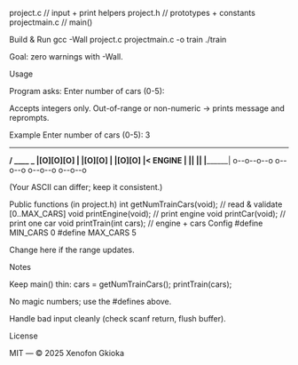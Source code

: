 project.c       // input + print helpers
project.h       // prototypes + constants
projectmain.c   // main()

Build & Run
gcc -Wall project.c projectmain.c -o train
./train

Goal: zero warnings with -Wall.

Usage

Program asks: Enter number of cars (0-5):

Accepts integers only. Out-of-range or non-numeric → prints message and reprompts.

Example
Enter number of cars (0-5): 3


_______      _________     _________     _________
__/ ____  \_  |[O][O][O]   |   |[O][O]   |   |[O][O]
|<  ENGINE  |  |________|  |________|    |________|
 o--o--o--o     o--o--o       o--o--o       o--o--o

(Your ASCII can differ; keep it consistent.)

Public functions (in project.h)
int  getNumTrainCars(void);     // read & validate [0..MAX_CARS]
void printEngine(void);         // print engine
void printCar(void);            // print one car
void printTrain(int cars);      // engine + cars
Config
#define MIN_CARS 0
#define MAX_CARS 5

Change here if the range updates.

Notes

Keep main() thin: cars = getNumTrainCars(); printTrain(cars);

No magic numbers; use the #defines above.

Handle bad input cleanly (check scanf return, flush buffer).

License

MIT — © 2025 Xenofon Gkioka
